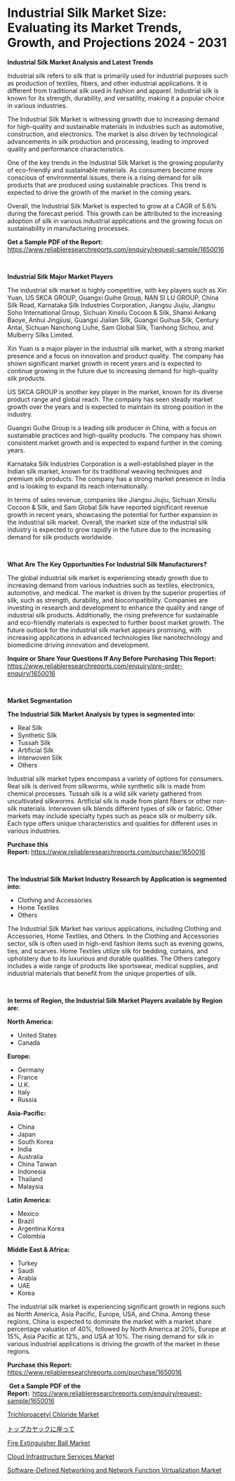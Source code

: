 <p><h1>Industrial Silk Market Size: Evaluating its Market Trends, Growth, and Projections 2024 - 2031</h1></p><p><strong>Industrial Silk Market Analysis and Latest Trends</strong></p>
<p><p>Industrial silk refers to silk that is primarily used for industrial purposes such as production of textiles, fibers, and other industrial applications. It is different from traditional silk used in fashion and apparel. Industrial silk is known for its strength, durability, and versatility, making it a popular choice in various industries.</p><p>The Industrial Silk Market is witnessing growth due to increasing demand for high-quality and sustainable materials in industries such as automotive, construction, and electronics. The market is also driven by technological advancements in silk production and processing, leading to improved quality and performance characteristics.</p><p>One of the key trends in the Industrial Silk Market is the growing popularity of eco-friendly and sustainable materials. As consumers become more conscious of environmental issues, there is a rising demand for silk products that are produced using sustainable practices. This trend is expected to drive the growth of the market in the coming years.</p><p>Overall, the Industrial Silk Market is expected to grow at a CAGR of 5.6% during the forecast period. This growth can be attributed to the increasing adoption of silk in various industrial applications and the growing focus on sustainability in manufacturing processes.</p></p>
<p><strong>Get a Sample PDF of the Report:&nbsp;</strong> <a href="https://www.reliableresearchreports.com/enquiry/request-sample/1650016">https://www.reliableresearchreports.com/enquiry/request-sample/1650016</a></p>
<p>&nbsp;</p>
<p><strong>Industrial Silk Major Market Players</strong></p>
<p><p>The industrial silk market is highly competitive, with key players such as Xin Yuan, US SKCA GROUP, Guangxi Guihe Group, NAN SI LU GROUP, China Silk Road, Karnataka Silk Industries Corporation, Jiangsu Jiujiu, Jiangsu Soho International Group, Sichuan Xinsilu Cocoon & Silk, Shanxi Ankang Baoye, Anhui Jingjiusi, Guangxi Jialian Silk, Guangxi Guihua Silk, Century Antai, Sichuan Nanchong Liuhe, Sam Global Silk, Tianhong Sichou, and Mulberry Silks Limited.</p><p>Xin Yuan is a major player in the industrial silk market, with a strong market presence and a focus on innovation and product quality. The company has shown significant market growth in recent years and is expected to continue growing in the future due to increasing demand for high-quality silk products.</p><p>US SKCA GROUP is another key player in the market, known for its diverse product range and global reach. The company has seen steady market growth over the years and is expected to maintain its strong position in the industry.</p><p>Guangxi Guihe Group is a leading silk producer in China, with a focus on sustainable practices and high-quality products. The company has shown consistent market growth and is expected to expand further in the coming years.</p><p>Karnataka Silk Industries Corporation is a well-established player in the Indian silk market, known for its traditional weaving techniques and premium silk products. The company has a strong market presence in India and is looking to expand its reach internationally.</p><p>In terms of sales revenue, companies like Jiangsu Jiujiu, Sichuan Xinsilu Cocoon & Silk, and Sam Global Silk have reported significant revenue growth in recent years, showcasing the potential for further expansion in the industrial silk market. Overall, the market size of the industrial silk industry is expected to grow rapidly in the future due to the increasing demand for silk products worldwide.</p></p>
<p>&nbsp;</p>
<p><strong>What Are The Key Opportunities For Industrial Silk Manufacturers?</strong></p>
<p><p>The global industrial silk market is experiencing steady growth due to increasing demand from various industries such as textiles, electronics, automotive, and medical. The market is driven by the superior properties of silk, such as strength, durability, and biocompatibility. Companies are investing in research and development to enhance the quality and range of industrial silk products. Additionally, the rising preference for sustainable and eco-friendly materials is expected to further boost market growth. The future outlook for the industrial silk market appears promising, with increasing applications in advanced technologies like nanotechnology and biomedicine driving innovation and development.</p></p>
<p><strong>Inquire or Share Your Questions If Any Before Purchasing This Report:</strong> <a href="https://www.reliableresearchreports.com/enquiry/pre-order-enquiry/1650016">https://www.reliableresearchreports.com/enquiry/pre-order-enquiry/1650016</a></p>
<p>&nbsp;</p>
<p><strong>Market Segmentation</strong></p>
<p><strong>The Industrial Silk Market Analysis by types is segmented into:</strong></p>
<p><ul><li>Real Silk</li><li>Synthetic Silk</li><li>Tussah Silk</li><li>Artificial Silk</li><li>Interwoven Silk</li><li>Others</li></ul></p>
<p><p>Industrial silk market types encompass a variety of options for consumers. Real silk is derived from silkworms, while synthetic silk is made from chemical processes. Tussah silk is a wild silk variety gathered from uncultivated silkworms. Artificial silk is made from plant fibers or other non-silk materials. Interwoven silk blends different types of silk or fabric. Other markets may include specialty types such as peace silk or mulberry silk. Each type offers unique characteristics and qualities for different uses in various industries.</p></p>
<p><strong>Purchase this Report:&nbsp;</strong><a href="https://www.reliableresearchreports.com/purchase/1650016">https://www.reliableresearchreports.com/purchase/1650016</a></p>
<p>&nbsp;</p>
<p><strong>The Industrial Silk Market Industry Research by Application is segmented into:</strong></p>
<p><ul><li>Clothing and Accessories</li><li>Home Textiles</li><li>Others</li></ul></p>
<p><p>The Industrial Silk Market has various applications, including Clothing and Accessories, Home Textiles, and Others. In the Clothing and Accessories sector, silk is often used in high-end fashion items such as evening gowns, ties, and scarves. Home Textiles utilize silk for bedding, curtains, and upholstery due to its luxurious and durable qualities. The Others category includes a wide range of products like sportswear, medical supplies, and industrial materials that benefit from the unique properties of silk.</p></p>
<p>&nbsp;</p>
<p><strong>In terms of Region, the Industrial Silk Market Players available by Region are:</strong></p>
<p>
    <p> <strong> North America: </strong>
        <ul>
            <li>United States</li>
            <li>Canada</li>
        </ul>
        </p> 
    <p> <strong> Europe: </strong>
        <ul>
            <li>Germany</li>
            <li>France</li>
            <li>U.K.</li>
            <li>Italy</li>
            <li>Russia</li>
        </ul>
        </p> 
    <p> <strong> Asia-Pacific: </strong>
        <ul>
            <li>China</li>
            <li>Japan</li>
            <li>South Korea</li>
            <li>India</li>
            <li>Australia</li>
            <li>China Taiwan</li>
            <li>Indonesia</li>
            <li>Thailand</li>
            <li>Malaysia</li>
        </ul>
        </p> 
    <p> <strong> Latin America: </strong>
        <ul>
            <li>Mexico</li>
            <li>Brazil</li>
            <li>Argentina Korea</li>
            <li>Colombia</li>
        </ul>
        </p> 
    <p> <strong> Middle East & Africa: </strong>
        <ul>
            <li>Turkey</li>
            <li>Saudi</li>
            <li>Arabia</li>
            <li>UAE</li>
            <li>Korea</li>
        </ul>
    </p>
    </p>
<p><p>The industrial silk market is experiencing significant growth in regions such as North America, Asia Pacific, Europe, USA, and China. Among these regions, China is expected to dominate the market with a market share percentage valuation of 40%, followed by North America at 20%, Europe at 15%, Asia Pacific at 12%, and USA at 10%. The rising demand for silk in various industrial applications is driving the growth of the market in these regions.</p></p>
<p><strong>Purchase this Report: </strong><a href="https://www.reliableresearchreports.com/purchase/1650016">https://www.reliableresearchreports.com/purchase/1650016</a></p>
<p>&nbsp;<strong>Get a Sample PDF of the Report:&nbsp;&nbsp;</strong><a href="https://www.reliableresearchreports.com/enquiry/request-sample/1650016">https://www.reliableresearchreports.com/enquiry/request-sample/1650016</a></p>
<p><strong></strong></p>
<p><p><a href="https://github.com/biheemgalvinlouises6hokrh3h/Market-Research-Report-List-1/blob/main/trichloroacetyl-chloride-market.md">Trichloroacetyl Chloride Market</a></p><p><a href="https://github.com/ihabdkwlxs948/Market-Research-Report-List-1/blob/main/7386718190649.md">トップカヤックに座って</a></p><p><a href="https://github.com/guneycigdem35/Market-Research-Report-List-2/blob/main/fire-extinguisher-ball-market.md">Fire Extinguisher Ball Market</a></p><p><a href="https://issuu.com/reportprime-2/docs/cloud-infrastructure-services-market-size-2030.ppt">Cloud Infrastructure Services Market</a></p><p><a href="https://issuu.com/reportprime-2/docs/software-defined-networking-and-network-function-v">Software-Defined Networking and Network Function Virtualization Market</a></p></p>